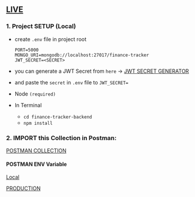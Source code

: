 ## [LIVE](https://finance-tracker-backend-beta.vercel.app/)

### 1. Project SETUP (Local)

- create `.env` file in project root

  ```properties
  PORT=5000
  MONGO_URI=mongodb://localhost:27017/finance-tracker
  JWT_SECRET=<SECRET>
  ```

- you can generate a JWT Secret from `here` -> [JWT SECRET GENERATOR](https://jwtsecret.com/)
- and paste the `secret` in `.env` file to `JWT_SECRET=`

- Node `(required)`
- In Terminal
  - `cd finance-tracker-backend`
  - `npm install`

### 2. IMPORT this Collection in Postman:

[POSTMAN COLLECTION](https://github.com/Priyansusahoo/finance-tracker-backend/blob/master/FinTrackerApp.postman_collection.json)

#### POSTMAN ENV Variable
[Local](https://github.com/Priyansusahoo/finance-tracker-backend/blob/master/Local.postman_environment.json)

[PRODUCTION](https://github.com/Priyansusahoo/finance-tracker-backend/blob/master/production.postman_environment.json)
